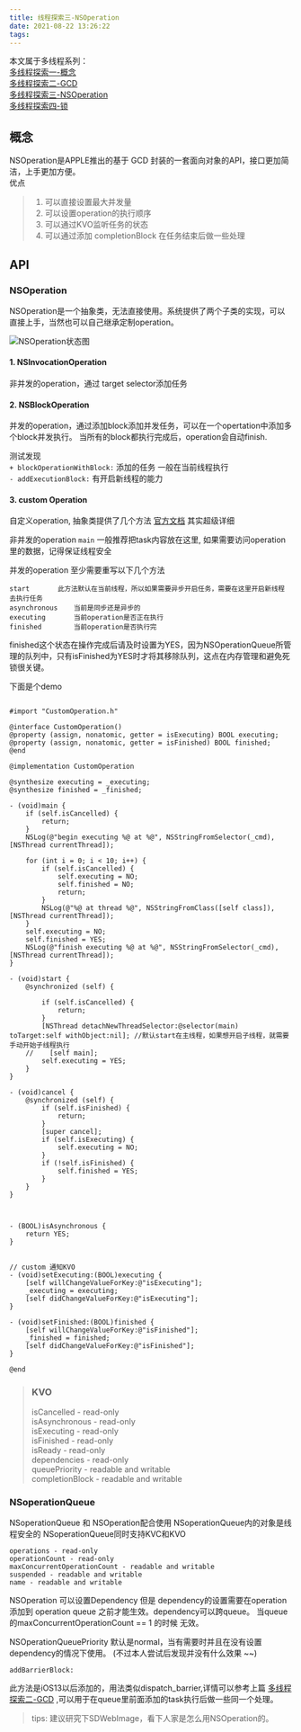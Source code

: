 ```yaml
---
title: 线程探索三-NSOperation
date: 2021-08-22 13:26:22
tags:
---
```

本文属于多线程系列：  
[多线程探索一-概念](../_posts/多线程探索一-概念.md)  
[多线程探索二-GCD](../_posts/多线程探索二-GCD.md)  
[多线程探索三-NSOperation](../_posts/多线程探索三-NSOperation.md)  
[多线程探索四-锁](../_posts/多线程探索四-锁.md)  

## 概念
NSOperation是APPLE推出的基于 GCD 封装的一套面向对象的API，接口更加简洁，上手更加方便。   
优点 
> 1. 可以直接设置最大并发量
> 2. 可以设置operation的执行顺序
> 3. 可以通过KVO监听任务的状态
> 4. 可以通过添加 completionBlock 在任务结束后做一些处理 

## API
### NSOperation 
NSOperation是一个抽象类，无法直接使用。系统提供了两个子类的实现，可以直接上手，当然也可以自己继承定制operation。 


![NSOperation状态图](NSOperation状态图.png)

#### 1. NSInvocationOperation 
非并发的operation，通过 target selector添加任务
#### 2. NSBlockOperation
并发的operation，通过添加block添加并发任务，可以在一个opertation中添加多个block并发执行。
当所有的block都执行完成后，operation会自动finish.

测试发现   
``` + blockOperationWithBlock: ``` 添加的任务 一般在当前线程执行  
``` - addExecutionBlock: ``` 有开启新线程的能力

#### 3. custom Operation 
自定义operation, 抽象类提供了几个方法 [官方文档](https://developer.apple.com/documentation/foundation/nsoperation?language=objc) 其实超级详细   

非并发的operation 
``` main ``` 一般推荐把task内容放在这里, 如果需要访问operation里的数据，记得保证线程安全

并发的operation 至少需要重写以下几个方法
```
start       此方法默认在当前线程，所以如果需要异步开启任务，需要在这里开启新线程 去执行任务 
asynchronous    当前是同步还是异步的
executing       当前operation是否正在执行
finished        当前operation是否执行完
``` 
finished这个状态在操作完成后请及时设置为YES，因为NSOperationQueue所管理的队列中，只有isFinished为YES时才将其移除队列，这点在内存管理和避免死锁很关键。

下面是个demo  
```

#import "CustomOperation.h"

@interface CustomOperation()
@property (assign, nonatomic, getter = isExecuting) BOOL executing;
@property (assign, nonatomic, getter = isFinished) BOOL finished;
@end

@implementation CustomOperation

@synthesize executing = _executing;
@synthesize finished = _finished;

- (void)main {
    if (self.isCancelled) {
        return;
    }
    NSLog(@"begin executing %@ at %@", NSStringFromSelector(_cmd), [NSThread currentThread]);

    for (int i = 0; i < 10; i++) {
        if (self.isCancelled) {
            self.executing = NO;
            self.finished = NO;
            return;
        }
        NSLog(@"%@ at thread %@", NSStringFromClass([self class]), [NSThread currentThread]);
    }
    self.executing = NO;
    self.finished = YES;
    NSLog(@"finish executing %@ at %@", NSStringFromSelector(_cmd), [NSThread currentThread]);
}

- (void)start {
    @synchronized (self) {

        if (self.isCancelled) {
            return;
        }
        [NSThread detachNewThreadSelector:@selector(main) toTarget:self withObject:nil]; //默认start在主线程，如果想开启子线程，就需要手动开始子线程执行
    //    [self main];
        self.executing = YES;
    }
}

- (void)cancel {
    @synchronized (self) {
        if (self.isFinished) {
            return;
        }
        [super cancel];
        if (self.isExecuting) {
            self.executing = NO;
        }
        if (!self.isFinished) {
            self.finished = YES;
        }
    }
}



- (BOOL)isAsynchronous {
    return YES;
}


// custom 通知KVO
- (void)setExecuting:(BOOL)executing {
    [self willChangeValueForKey:@"isExecuting"];
    _executing = executing;
    [self didChangeValueForKey:@"isExecuting"];
}

- (void)setFinished:(BOOL)finished {
    [self willChangeValueForKey:@"isFinished"];
    _finished = finished;
    [self didChangeValueForKey:@"isFinished"];
}

@end

```

> ### KVO   
> isCancelled - read-only  
isAsynchronous - read-only  
isExecuting - read-only  
isFinished - read-only  
isReady - read-only  
dependencies - read-only  
queuePriority - readable and writable  
completionBlock - readable and writable  


### NSoperationQueue
NSoperationQueue 和 NSOperation配合使用 
NSoperationQueue内的对象是线程安全的
NSoperationQueue同时支持KVC和KVO  
```
operations - read-only
operationCount - read-only
maxConcurrentOperationCount - readable and writable
suspended - readable and writable
name - readable and writable
```

NSOperation 可以设置Dependency 但是 dependency的设置需要在operation 添加到 operation queue 之前才能生效。dependency可以跨queue。 当queue的maxConcurrentOperationCount == 1 的时候 无效。

NSOperationQueuePriority  默认是normal，当有需要时并且在没有设置dependency的情况下使用。 (不过本人尝试后发现并没有什么效果 ~~)  

```
addBarrierBlock:
```
此方法是iOS13以后添加的，用法类似dispatch_barrier,详情可以参考上篇 [多线程探索二-GCD](../_posts/多线程探索二-GCD.md)  ,可以用于在queue里前面添加的task执行后做一些同一个处理。 

> tips: 建议研究下SDWebImage，看下人家是怎么用NSOperation的。

